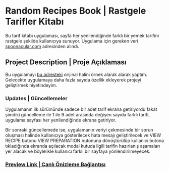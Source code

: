 # Random Recipes Book | Rastgele Tarifler Kitabı

Bu tarif kitabı uygulaması, sayfa her yenilendiğinde farklı bir yemek tarifini rastgele şekilde kullanıcıya sunuyor. Uygulama için gereken veri [spoonacular.com](https://api.spoonacular.com/recipes/random) adresinden alındı.

## Project Description | Proje Açıklaması

Bu uygulamayı [bu adresteki](https://www.100jsprojects.com/project/recipe-book-app) orijinal halini örnek alarak alarak yaptım. Gelecekte uygulamaya daha fazla sayıda özellik ekleyerek projeyi geliştirmek niyetindeyim.

### Updates | Güncellemeler

Uygulamanın ilk sürümünde sadece bir adet tarif ekrana getiriyordu fakat şimdiki güncelleme ile 1 ile 9 adet arasında değişen sayıda farklı tarifi, uygulama sayfası her yenilendiğinde ekrana getiriyor. 

Bir sonraki güncellemede ise, uygulamanın veriyi çekmesinde bir sorun oluşması halinde kullanıcıya gösterilecek hata mesajı geliştirilecek ve VIEW RECIPE butonu VIEW PREPARATION butonuna dönüştürülüp kullanıcı butona tıkladığında ekranda açılacak modal kutuda ilgili tarifin hazırlanış aşamaları yer alacak ve böylelikle kullanıcı farklı bir sayfaya yönlendirilmeyecek.

### [Preview Link | Canlı Önizleme Bağlantısı]()